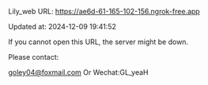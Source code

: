 Lily_web URL: https://ae6d-61-165-102-156.ngrok-free.app

Updated at: 2024-12-09 19:41:52

If you cannot open this URL, the server might be down.

Please contact: 

goley04@foxmail.com Or Wechat:GL_yeaH